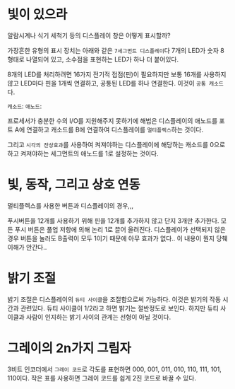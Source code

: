 # 빛이 있으라
알람시계나 식기 세척기 등의 디스플레이 창은 어떻게 표시할까?

가장흔한 유형의 표시 장치는 아래와 같은 `7세그먼트 디스플레이`다
7개의 LED가 숫자 8 형태로 나열되어 있고, 소수점을 표현하는 LED가 하나 더 붙어있다.

8개의 LED를 처리하려면 16가지 전기적 접점(핀)이 필요하지만 보통 16개를 사용하지 않고 LED마다 핀을 1개씩 연결하고, 공통된 LED를 하나 연결한다. 
이것이 `공통 캐소드`다. 

`캐소드`:
`애노드`:

프로세서가 충분한 수의 I/O를 지원해주지 못하기에 해법은 디스플레이의 애노드를 포트 A에 연결하고 캐소드를 B에 연결하여 디스플레이를 `멀티플렉스`하는 것이다.

그리고 `시각의 잔상효과`를 사용하여 켜져야하는 디스플레이에 해당하는 캐소드를 0으로 하고 켜져야하는 세그먼트의 애노드를 1로 설정하는 것이다.

# 빛, 동작, 그리고 상호 연동

멀티플렉스를 사용한 버튼과 디스플레이의 경우,,,

푸시버튼을 12개를 사용하기 위해 핀을 12개를 추가하지 않고 단지 3개만 추가한다.
모든 푸시 버튼은 풀업 저항에 의해 논리 1로 끌어 올려진다. 디스플레이가 선택되지 않은 경우 버튼을 눌러도 B출력이 모두 1이기 때문에 아무 효과가 없다..
이 내용이 뭔지 당췌 이해가 안간다..

# 밝기 조절

밝기 조절은 디스플레이의 `듀티 사이클`을 조절함으로써 가능하다.
이것은 밝기의 작동 시간과 관련있다. 듀티 사이클이 1/2라고 하면 밝기는 절반정도로 보인다.
하지만 듀티 사이클과 사람이 인지하는 밝기 사이의 관계는 선형이 아닐 것이다.

# 그레이의 2n가지 그림자
3비트 인코더에서 `그레이 코드`로 각도를 표현하면 000, 001, 011, 010, 110, 111, 101, 110이다. 작은 표를 사용하면 그레이 코드를 쉽게 2진 코드로 바꿀 수 있다.